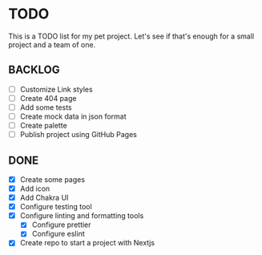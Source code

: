 # TODO

This is a TODO list for my pet project. Let's see if that's enough for a small project and a team of one.

## BACKLOG

- [ ] Customize Link styles
- [ ] Create 404 page
- [ ] Add some tests
- [ ] Create mock data in json format
- [ ] Create palette
- [ ] Publish project using GitHub Pages

## DONE

- [x] Create some pages
- [x] Add icon
- [x] Add Chakra UI
- [x] Configure testing tool
- [x] Configure linting and formatting tools
  - [x] Configure prettier
  - [x] Configure eslint
- [x] Create repo to start a project with Nextjs
